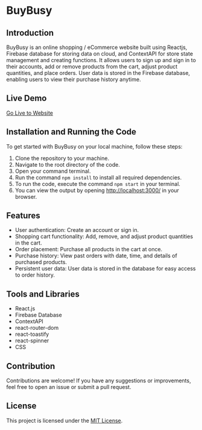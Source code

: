 # BuyBusy

## Introduction
BuyBusy is an online shopping / eCommerce website built using Reactjs, Firebase database for storing data on cloud, and ContextAPI for store state management and creating functions. It allows users to sign up and sign in to their accounts, add or remove products from the cart, adjust product quantities, and place orders. User data is stored in the Firebase database, enabling users to view their purchase history anytime.

## Live Demo
[Go Live to Website](#) 

## Installation and Running the Code
To get started with BuyBusy on your local machine, follow these steps:

1. Clone the repository to your machine.
2. Navigate to the root directory of the code.
3. Open your command terminal.
4. Run the command `npm install` to install all required dependencies.
5. To run the code, execute the command `npm start` in your terminal.
6. You can view the output by opening [http://localhost:3000/](http://localhost:3000/) in your browser.

## Features
- User authentication: Create an account or sign in.
- Shopping cart functionality: Add, remove, and adjust product quantities in the cart.
- Order placement: Purchase all products in the cart at once.
- Purchase history: View past orders with date, time, and details of purchased products.
- Persistent user data: User data is stored in the database for easy access to order history.

## Tools and Libraries
- React.js
- Firebase Database
- ContextAPI
- react-router-dom
- react-toastify
- react-spinner
- CSS

## Contribution
Contributions are welcome! If you have any suggestions or improvements, feel free to open an issue or submit a pull request.

## License
This project is licensed under the [MIT License](LICENSE).

